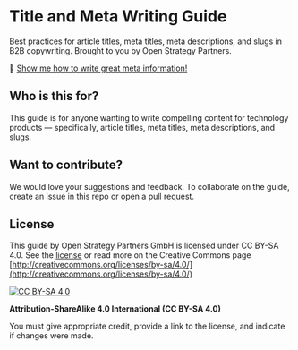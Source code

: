 # Title and Meta Writing Guide

Best practices for article titles, meta titles, meta descriptions, and slugs in B2B copywriting. Brought to you by Open Strategy Partners.

📘 [Show me how to write great meta information!](https://github.com/open-strategy-partners/titles-meta-guide/blob/main/titles-meta-guide.md)

## Who is this for?

This guide is for anyone wanting to write compelling content for technology products — specifically, article titles, meta titles, meta descriptions, and slugs.   

## Want to contribute?

We would love your suggestions and feedback. To collaborate on the guide, create an issue in this repo or open a pull request. 

## License
This guide by Open Strategy Partners GmbH is licensed under CC BY-SA 4.0. See the [license](license) or read more on the Creative Commons page [http://creativecommons.org/licenses/by-sa/4.0/](http://creativecommons.org/licenses/by-sa/4.0/)

[![CC BY-SA 4.0][cc-by-sa-shield]][cc-by-sa]

[cc-by-sa]: http://creativecommons.org/licenses/by-sa/4.0/
[cc-by-sa-shield]: https://img.shields.io/badge/License-CC%20BY--SA%204.0-lightgrey.svg

**Attribution-ShareAlike 4.0 International (CC BY-SA 4.0)**

You must give appropriate credit, provide a link to the license, and indicate if changes were made. 
